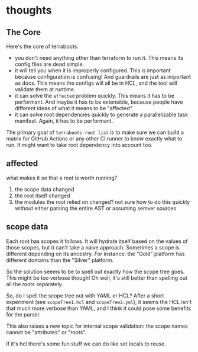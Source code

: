 # thoughts

## The Core

Here's the core of terraboots:

- you don't need anything other than terraform to run it. This means its config
  files are dead simple.
- it will tell you when it is improperly configured. This is important because
  configuration is confusing! And guardrails are just as important as docs.
  This means the configs will all be in HCL, and the tool will validate them at
  runtime.
- it can solve the `affected` problem quickly. This means it has to be
  performant. And maybe it has to be extensible, because people have different
  ideas of what it means to be "affected".
- it can solve root dependencies quickly to generate a parallelizable task
  manifest. Again, it has to be performant.

The primary goal of `terraboots root list` is to make sure we can build a matrix
for GitHub Actions or any other CI runner to know exactly what to run. It might
want to take root dependency into account too.

## affected

what makes it so that a root is worth running?

1. the scope data changed
2. the root itself changed
3. the modules the root relied on changed? not sure how to do this quickly
   without either parsing the entire AST or assuming semver sources

## scope data

Each root has scopes it follows. It will hydrate itself based on the values of
those scopes, but it can't take a naive approach. Sometimes a scope is different
depending on its ancestry. For instance: the "Gold" platform has different
domains than the "Silver" platform.

So the solution seems to be to spell out exactly how the scope tree goes. This
might be too verbose though! Oh well, it's still better than spelling out all
the roots separately.

So, do I spell the scope tree out with YAML or HCL? After a short experiment
(see `scopeTree1.hcl` and `scopeTree2.yml`), it seems the HCL isn't that much
more verbose than YAML, and I think it could pose some benefits for the parser.

This also raises a new topic for internal scope validation: the scope names
cannot be "attributes" or "roots".

If it's hcl there's some fun stuff we can do like set locals to reuse.
